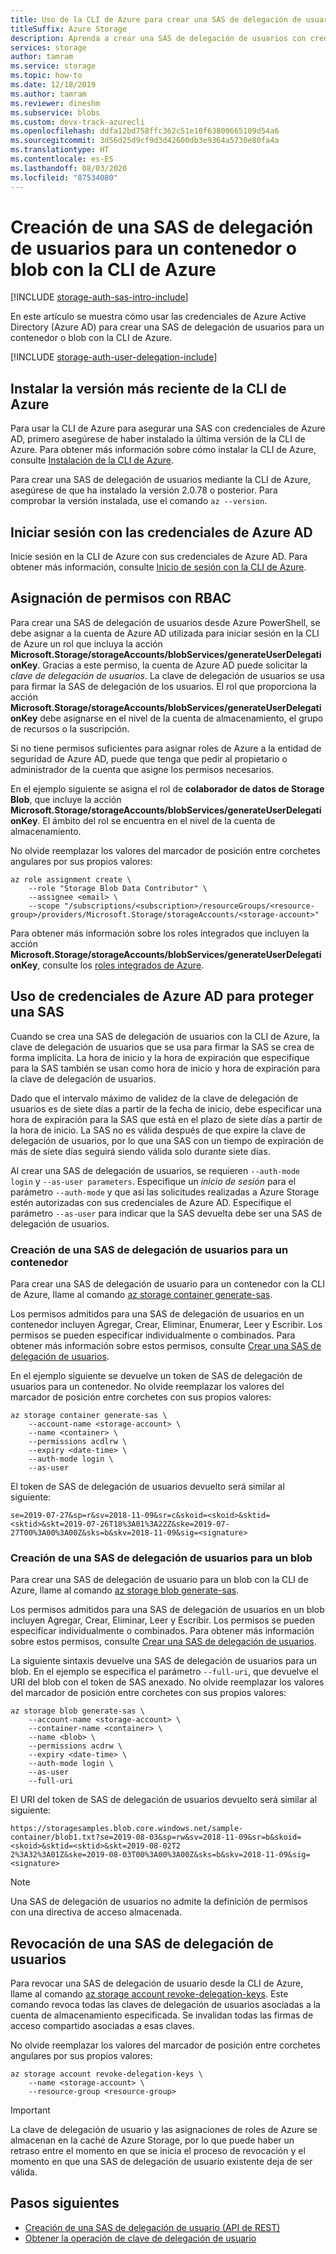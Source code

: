 ```yaml
---
title: Uso de la CLI de Azure para crear una SAS de delegación de usuarios para un contenedor o blob
titleSuffix: Azure Storage
description: Aprenda a crear una SAS de delegación de usuarios con credenciales de Azure Active Directory mediante la CLI de Azure.
services: storage
author: tamram
ms.service: storage
ms.topic: how-to
ms.date: 12/18/2019
ms.author: tamram
ms.reviewer: dineshm
ms.subservice: blobs
ms.custom: devx-track-azurecli
ms.openlocfilehash: ddfa12bd758ffc362c51e10f63800665109d54a6
ms.sourcegitcommit: 3d56d25d9cf9d3d42600db3e9364a5730e80fa4a
ms.translationtype: HT
ms.contentlocale: es-ES
ms.lasthandoff: 08/03/2020
ms.locfileid: "87534080"
---
```

# <a name="create-a-user-delegation-sas-for-a-container-or-blob-with-the-azure-cli"></a>Creación de una SAS de delegación de usuarios para un contenedor o blob con la CLI de Azure

[!INCLUDE [storage-auth-sas-intro-include](../../../includes/storage-auth-sas-intro-include.md)]

En este artículo se muestra cómo usar las credenciales de Azure Active Directory (Azure AD) para crear una SAS de delegación de usuarios para un contenedor o blob con la CLI de Azure.

[!INCLUDE [storage-auth-user-delegation-include](../../../includes/storage-auth-user-delegation-include.md)]

## <a name="install-the-latest-version-of-the-azure-cli"></a>Instalar la versión más reciente de la CLI de Azure

Para usar la CLI de Azure para asegurar una SAS con credenciales de Azure AD, primero asegúrese de haber instalado la última versión de la CLI de Azure. Para obtener más información sobre cómo instalar la CLI de Azure, consulte [Instalación de la CLI de Azure](/cli/azure/install-azure-cli).

Para crear una SAS de delegación de usuarios mediante la CLI de Azure, asegúrese de que ha instalado la versión 2.0.78 o posterior. Para comprobar la versión instalada, use el comando `az --version`.

## <a name="sign-in-with-azure-ad-credentials"></a>Iniciar sesión con las credenciales de Azure AD

Inicie sesión en la CLI de Azure con sus credenciales de Azure AD. Para obtener más información, consulte [Inicio de sesión con la CLI de Azure](/cli/azure/authenticate-azure-cli).

## <a name="assign-permissions-with-rbac"></a>Asignación de permisos con RBAC

Para crear una SAS de delegación de usuarios desde Azure PowerShell, se debe asignar a la cuenta de Azure AD utilizada para iniciar sesión en la CLI de Azure un rol que incluya la acción **Microsoft.Storage/storageAccounts/blobServices/generateUserDelegationKey**. Gracias a este permiso, la cuenta de Azure AD puede solicitar la *clave de delegación de usuarios*. La clave de delegación de usuarios se usa para firmar la SAS de delegación de los usuarios. El rol que proporciona la acción **Microsoft.Storage/storageAccounts/blobServices/generateUserDelegationKey** debe asignarse en el nivel de la cuenta de almacenamiento, el grupo de recursos o la suscripción.

Si no tiene permisos suficientes para asignar roles de Azure a la entidad de seguridad de Azure AD, puede que tenga que pedir al propietario o administrador de la cuenta que asigne los permisos necesarios.

En el ejemplo siguiente se asigna el rol de **colaborador de datos de Storage Blob**, que incluye la acción **Microsoft.Storage/storageAccounts/blobServices/generateUserDelegationKey**. El ámbito del rol se encuentra en el nivel de la cuenta de almacenamiento.

No olvide reemplazar los valores del marcador de posición entre corchetes angulares por sus propios valores:

```azurecli-interactive
az role assignment create \
    --role "Storage Blob Data Contributor" \
    --assignee <email> \
    --scope "/subscriptions/<subscription>/resourceGroups/<resource-group>/providers/Microsoft.Storage/storageAccounts/<storage-account>"
```

Para obtener más información sobre los roles integrados que incluyen la acción **Microsoft.Storage/storageAccounts/blobServices/generateUserDelegationKey**, consulte los [roles integrados de Azure](../../role-based-access-control/built-in-roles.md).

## <a name="use-azure-ad-credentials-to-secure-a-sas"></a>Uso de credenciales de Azure AD para proteger una SAS

Cuando se crea una SAS de delegación de usuarios con la CLI de Azure, la clave de delegación de usuarios que se usa para firmar la SAS se crea de forma implícita. La hora de inicio y la hora de expiración que especifique para la SAS también se usan como hora de inicio y hora de expiración para la clave de delegación de usuarios.

Dado que el intervalo máximo de validez de la clave de delegación de usuarios es de siete días a partir de la fecha de inicio, debe especificar una hora de expiración para la SAS que está en el plazo de siete días a partir de la hora de inicio. La SAS no es válida después de que expire la clave de delegación de usuarios, por lo que una SAS con un tiempo de expiración de más de siete días seguirá siendo válida solo durante siete días.

Al crear una SAS de delegación de usuarios, se requieren `--auth-mode login` y `--as-user parameters`. Especifique un *inicio de sesión* para el parámetro `--auth-mode` y que así las solicitudes realizadas a Azure Storage estén autorizadas con sus credenciales de Azure AD. Especifique el parámetro `--as-user` para indicar que la SAS devuelta debe ser una SAS de delegación de usuarios.

### <a name="create-a-user-delegation-sas-for-a-container"></a>Creación de una SAS de delegación de usuarios para un contenedor

Para crear una SAS de delegación de usuario para un contenedor con la CLI de Azure, llame al comando [az storage container generate-sas](/cli/azure/storage/container#az-storage-container-generate-sas).

Los permisos admitidos para una SAS de delegación de usuarios en un contenedor incluyen Agregar, Crear, Eliminar, Enumerar, Leer y Escribir. Los permisos se pueden especificar individualmente o combinados. Para obtener más información sobre estos permisos, consulte [Crear una SAS de delegación de usuarios](/rest/api/storageservices/create-user-delegation-sas).

En el ejemplo siguiente se devuelve un token de SAS de delegación de usuarios para un contenedor. No olvide reemplazar los valores del marcador de posición entre corchetes con sus propios valores:

```azurecli-interactive
az storage container generate-sas \
    --account-name <storage-account> \
    --name <container> \
    --permissions acdlrw \
    --expiry <date-time> \
    --auth-mode login \
    --as-user
```

El token de SAS de delegación de usuarios devuelto será similar al siguiente:

```
se=2019-07-27&sp=r&sv=2018-11-09&sr=c&skoid=<skoid>&sktid=<sktid>&skt=2019-07-26T18%3A01%3A22Z&ske=2019-07-27T00%3A00%3A00Z&sks=b&skv=2018-11-09&sig=<signature>
```

### <a name="create-a-user-delegation-sas-for-a-blob"></a>Creación de una SAS de delegación de usuarios para un blob

Para crear una SAS de delegación de usuario para un blob con la CLI de Azure, llame al comando [az storage blob generate-sas](/cli/azure/storage/blob#az-storage-blob-generate-sas).

Los permisos admitidos para una SAS de delegación de usuarios en un blob incluyen Agregar, Crear, Eliminar, Leer y Escribir. Los permisos se pueden especificar individualmente o combinados. Para obtener más información sobre estos permisos, consulte [Crear una SAS de delegación de usuarios](/rest/api/storageservices/create-user-delegation-sas).

La siguiente sintaxis devuelve una SAS de delegación de usuarios para un blob. En el ejemplo se especifica el parámetro `--full-uri`, que devuelve el URI del blob con el token de SAS anexado. No olvide reemplazar los valores del marcador de posición entre corchetes con sus propios valores:

```azurecli-interactive
az storage blob generate-sas \
    --account-name <storage-account> \
    --container-name <container> \
    --name <blob> \
    --permissions acdrw \
    --expiry <date-time> \
    --auth-mode login \
    --as-user
    --full-uri
```

El URI del token de SAS de delegación de usuarios devuelto será similar al siguiente:

```
https://storagesamples.blob.core.windows.net/sample-container/blob1.txt?se=2019-08-03&sp=rw&sv=2018-11-09&sr=b&skoid=<skoid>&sktid=<sktid>&skt=2019-08-02T2
2%3A32%3A01Z&ske=2019-08-03T00%3A00%3A00Z&sks=b&skv=2018-11-09&sig=<signature>
```

> [!NOTE]
> Una SAS de delegación de usuarios no admite la definición de permisos con una directiva de acceso almacenada.

## <a name="revoke-a-user-delegation-sas"></a>Revocación de una SAS de delegación de usuarios

Para revocar una SAS de delegación de usuario desde la CLI de Azure, llame al comando [az storage account revoke-delegation-keys](/cli/azure/storage/account#az-storage-account-revoke-delegation-keys). Este comando revoca todas las claves de delegación de usuarios asociadas a la cuenta de almacenamiento especificada. Se invalidan todas las firmas de acceso compartido asociadas a esas claves.

No olvide reemplazar los valores del marcador de posición entre corchetes angulares por sus propios valores:

```azurecli-interactive
az storage account revoke-delegation-keys \
    --name <storage-account> \
    --resource-group <resource-group>
```

> [!IMPORTANT]
> La clave de delegación de usuario y las asignaciones de roles de Azure se almacenan en la caché de Azure Storage, por lo que puede haber un retraso entre el momento en que se inicia el proceso de revocación y el momento en que una SAS de delegación de usuario existente deja de ser válida.

## <a name="next-steps"></a>Pasos siguientes

- [Creación de una SAS de delegación de usuario (API de REST)](/rest/api/storageservices/create-user-delegation-sas)
- [Obtener la operación de clave de delegación de usuario](/rest/api/storageservices/get-user-delegation-key)
